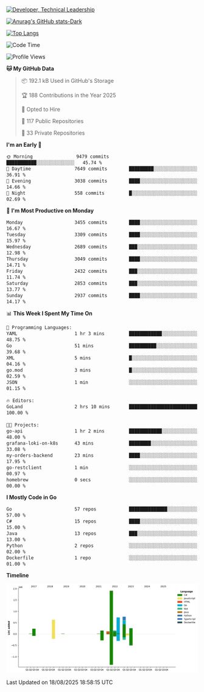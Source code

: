<div>
  <a href="https://www.linkedin.com/in/arielpineiro/" target="_blank" rel="nofollow noopener noreferrer">
    <img src="https://img.shields.io/badge/-LinkedIn-%230077B5?style=for-the-badge&logo=linkedin&logoColor=white" alt="Developer, Technical Leadership" title="Ariel Piñeiro">
  </a>
</div>

[![Anurag's GitHub stats-Dark](https://github-readme-stats.vercel.app/api?username=arielsrv&show_icons=true&theme=dark#gh-dark-mode-only)](https://github.com/anuraghazra/github-readme-stats#gh-dark-mode-only)

[![Top Langs](https://github-readme-stats.vercel.app/api/top-langs/?username=arielsrv&layout=compact&langs_count=10&theme=dark#gh-dark-mode-only)](https://github.com/anuraghazra/github-readme-stats&theme=dark#gh-dark-mode-only)

<!--START_SECTION:waka-->
![Code Time](http://img.shields.io/badge/Code%20Time-1%2C367%20hrs%2055%20mins-blue)

![Profile Views](http://img.shields.io/badge/Profile%20Views-10-blue)

**🐱 My GitHub Data** 

> 📦 192.1 kB Used in GitHub's Storage 
 > 
> 🏆 188 Contributions in the Year 2025
 > 
> 💼 Opted to Hire
 > 
> 📜 117 Public Repositories 
 > 
> 🔑 33 Private Repositories 
 > 
**I'm an Early 🐤** 

```text
🌞 Morning                9479 commits        ███████████░░░░░░░░░░░░░░   45.74 % 
🌆 Daytime                7649 commits        █████████░░░░░░░░░░░░░░░░   36.91 % 
🌃 Evening                3038 commits        ████░░░░░░░░░░░░░░░░░░░░░   14.66 % 
🌙 Night                  558 commits         █░░░░░░░░░░░░░░░░░░░░░░░░   02.69 % 
```
📅 **I'm Most Productive on Monday** 

```text
Monday                   3455 commits        ████░░░░░░░░░░░░░░░░░░░░░   16.67 % 
Tuesday                  3309 commits        ████░░░░░░░░░░░░░░░░░░░░░   15.97 % 
Wednesday                2689 commits        ███░░░░░░░░░░░░░░░░░░░░░░   12.98 % 
Thursday                 3049 commits        ████░░░░░░░░░░░░░░░░░░░░░   14.71 % 
Friday                   2432 commits        ███░░░░░░░░░░░░░░░░░░░░░░   11.74 % 
Saturday                 2853 commits        ███░░░░░░░░░░░░░░░░░░░░░░   13.77 % 
Sunday                   2937 commits        ████░░░░░░░░░░░░░░░░░░░░░   14.17 % 
```


📊 **This Week I Spent My Time On** 

```text
💬 Programming Languages: 
YAML                     1 hr 3 mins         ████████████░░░░░░░░░░░░░   48.75 % 
Go                       51 mins             ██████████░░░░░░░░░░░░░░░   39.68 % 
XML                      5 mins              █░░░░░░░░░░░░░░░░░░░░░░░░   04.16 % 
go.mod                   3 mins              █░░░░░░░░░░░░░░░░░░░░░░░░   02.59 % 
JSON                     1 min               ░░░░░░░░░░░░░░░░░░░░░░░░░   01.15 % 

🔥 Editors: 
GoLand                   2 hrs 10 mins       █████████████████████████   100.00 % 

🐱‍💻 Projects: 
go-api                   1 hr 2 mins         ████████████░░░░░░░░░░░░░   48.00 % 
grafana-loki-on-k8s      43 mins             ████████░░░░░░░░░░░░░░░░░   33.08 % 
my-orders-backend        23 mins             ████░░░░░░░░░░░░░░░░░░░░░   17.95 % 
go-restclient            1 min               ░░░░░░░░░░░░░░░░░░░░░░░░░   00.97 % 
homebrew                 0 secs              ░░░░░░░░░░░░░░░░░░░░░░░░░   00.00 % 
```

**I Mostly Code in Go** 

```text
Go                       57 repos            ██████████████░░░░░░░░░░░   57.00 % 
C#                       15 repos            ████░░░░░░░░░░░░░░░░░░░░░   15.00 % 
Java                     13 repos            ███░░░░░░░░░░░░░░░░░░░░░░   13.00 % 
Python                   2 repos             ░░░░░░░░░░░░░░░░░░░░░░░░░   02.00 % 
Dockerfile               1 repo              ░░░░░░░░░░░░░░░░░░░░░░░░░   01.00 % 
```



**Timeline**

![Lines of Code chart](https://raw.githubusercontent.com/arielsrv/arielsrv/main/assets/bar_graph.png)


 Last Updated on 18/08/2025 18:58:15 UTC
<!--END_SECTION:waka-->
